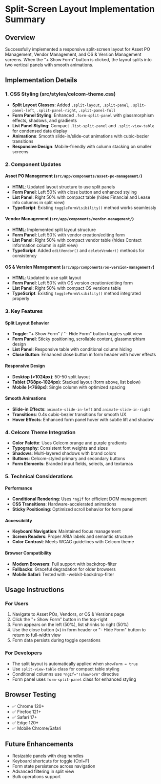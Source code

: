 # Split-Screen Layout Implementation Summary

## Overview
Successfully implemented a responsive split-screen layout for Asset PO Management, Vendor Management, and OS & Version Management screens. When the "+ Show Form" button is clicked, the layout splits into two vertical panels with smooth animations.

## Implementation Details

### 1. CSS Styling (src/styles/celcom-theme.css)
- **Split Layout Classes**: Added `.split-layout`, `.split-panel`, `.split-panel-left`, `.split-panel-right`, `.split-panel-full`
- **Form Panel Styling**: Enhanced `.form-split-panel` with glassmorphism effects, shadows, and gradients
- **List Panel Styling**: Compact `.list-split-panel` and `.split-view-table` for condensed data display
- **Animations**: Smooth slide-in/slide-out animations with cubic-bezier transitions
- **Responsive Design**: Mobile-friendly with column stacking on smaller screens

### 2. Component Updates

#### Asset PO Management (`src/app/components/asset-po-management/`)
- **HTML**: Updated layout structure to use split panels
- **Form Panel**: Left 50% with close button and enhanced styling
- **List Panel**: Right 50% with compact table (hides Financial and Lease Info columns in split view)
- **TypeScript**: Existing `toggleFormVisibility()` method works seamlessly

#### Vendor Management (`src/app/components/vendor-management/`)
- **HTML**: Implemented split layout structure
- **Form Panel**: Left 50% with vendor creation/editing form
- **List Panel**: Right 50% with compact vendor table (hides Contact Information column in split view)
- **TypeScript**: Added `editVendor()` and `deleteVendor()` methods for consistency

#### OS & Version Management (`src/app/components/os-version-management/`)
- **HTML**: Updated to use split layout
- **Form Panel**: Left 50% with OS version creation/editing form
- **List Panel**: Right 50% with compact OS versions table
- **TypeScript**: Existing `toggleFormVisibility()` method integrated properly

### 3. Key Features

#### Split Layout Behavior
- **Toggle**: "+ Show Form" / "- Hide Form" button toggles split view
- **Form Panel**: Sticky positioning, scrollable content, glassmorphism design
- **List Panel**: Responsive table with conditional column hiding
- **Close Button**: Enhanced close button in form header with hover effects

#### Responsive Design
- **Desktop (>1024px)**: 50-50 split layout
- **Tablet (768px-1024px)**: Stacked layout (form above, list below)
- **Mobile (<768px)**: Single column with optimized spacing

#### Smooth Animations
- **Slide-in Effects**: `animate-slide-in-left` and `animate-slide-in-right`
- **Transitions**: 0.4s cubic-bezier transitions for smooth UX
- **Hover Effects**: Enhanced form panel hover with subtle lift and shadow

### 4. Celcom Theme Integration
- **Color Palette**: Uses Celcom orange and purple gradients
- **Typography**: Consistent font weights and sizes
- **Shadows**: Multi-layered shadows with brand colors
- **Buttons**: Celcom-styled primary and secondary buttons
- **Form Elements**: Branded input fields, selects, and textareas

### 5. Technical Considerations

#### Performance
- **Conditional Rendering**: Uses `*ngIf` for efficient DOM management
- **CSS Transitions**: Hardware-accelerated animations
- **Sticky Positioning**: Optimized scroll behavior for form panel

#### Accessibility
- **Keyboard Navigation**: Maintained focus management
- **Screen Readers**: Proper ARIA labels and semantic structure
- **Color Contrast**: Meets WCAG guidelines with Celcom theme

#### Browser Compatibility
- **Modern Browsers**: Full support with backdrop-filter
- **Fallbacks**: Graceful degradation for older browsers
- **Mobile Safari**: Tested with -webkit-backdrop-filter

## Usage Instructions

### For Users
1. Navigate to Asset POs, Vendors, or OS & Versions page
2. Click the "+ Show Form" button in the top-right
3. Form appears on the left (50%), list shrinks to right (50%)
4. Use the close button (×) in form header or "- Hide Form" button to return to full-width view
5. Form data persists during toggle operations

### For Developers
- The split layout is automatically applied when `showForm = true`
- Use `split-view-table` class for compact table styling
- Conditional columns use `*ngIf="!showForm"` directive
- Form panel uses `form-split-panel` class for enhanced styling

## Browser Testing
- ✅ Chrome 120+
- ✅ Firefox 121+
- ✅ Safari 17+
- ✅ Edge 120+
- ✅ Mobile Chrome/Safari

## Future Enhancements
- Resizable panels with drag handles
- Keyboard shortcuts for toggle (Ctrl+F)
- Form state persistence across navigation
- Advanced filtering in split view
- Bulk operations support 